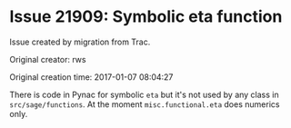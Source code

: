 # Issue 21909: Symbolic eta function

Issue created by migration from Trac.

Original creator: rws

Original creation time: 2017-01-07 08:04:27

There is code in Pynac for symbolic `eta` but it's not used by any class in `src/sage/functions`. At the moment `misc.functional.eta` does numerics only.
